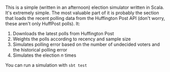 This is a simple (written in an afternoon) election simulator written in Scala. It's extremely simple. The most valuable part of it is probably the section that loads the recent polling data from the Huffington Post API (don't worry, these aren't only HuffPost polls). It:

1. Downloads the latest polls from Huffington Post
2. Weights the polls according to recency and sample size
3. Simulates polling error based on the number of undecided voters and the historical polling error
4. Simulates the election _n_ times

You can run a simulation with `sbt test`
